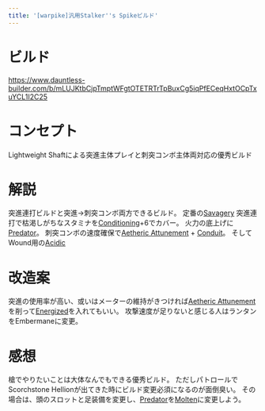 ```yaml
---
title: '[warpike]汎用Stalker''s Spikeビルド'
---
```

# ビルド
https://www.dauntless-builder.com/b/mLUJKtbCjpTmptWFgtOTETRTrTpBuxCg5iqPfECeqHxtOCpTxuYCL1I2C25

# コンセプト
Lightweight Shaftによる突進主体プレイと刺突コンボ主体両対応の優秀ビルド

# 解説
突進連打ビルドと突進→刺突コンボ両方できるビルド。
定番の[Savagery](/data/パーク/#savagery)
突進連打で枯渇しがちなスタミナを[Conditioning](/data/パーク/#conditioning)+6でカバー。
火力の底上げに[Predator](/data/パーク/#predator)。
刺突コンボの速度確保で[Aetheric Attunement](/data/パーク/#aetheric-attunement) + [Conduit](/data/パーク/#conduit)。
そしてWound用の[Acidic](/data/パーク/#acidic)

# 改造案
突進の使用率が高い、或いはメーターの維持がきつければ[Aetheric Attunement](/data/パーク/#aetheric-attunement)を削って[Energized](/data/パーク/#energized)を入れてもいい。
攻撃速度が足りないと感じる人はランタンをEmbermaneに変更。

# 感想
槍でやりたいことは大体なんでもできる優秀ビルド。
ただしパトロールでScorchstone Hellionが出てきた時にビルド変更必須になるのが面倒臭い。
その場合は、頭のスロットと足装備を変更し、[Predator](/data/パーク/#predator)を[Molten](/data/パーク/#molten)に変更しよう。
